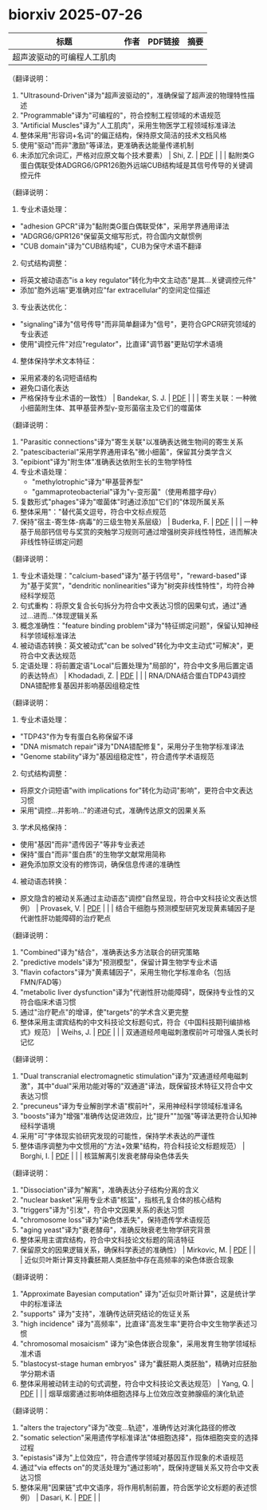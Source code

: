 # biorxiv 2025-07-26

| 标题 | 作者 | PDF链接 |  摘要 |
|------|------|--------|------|
| 超声波驱动的可编程人工肌肉

（翻译说明：
1. "Ultrasound-Driven"译为"超声波驱动的"，准确保留了超声波的物理特性描述
2. "Programmable"译为"可编程的"，符合控制工程领域的术语规范
3. "Artificial Muscles"译为"人工肌肉"，采用生物医学工程领域标准译法
4. 整体采用"形容词+名词"的偏正结构，保持原文简洁的技术文档风格
5. 使用"驱动"而非"激励"等译法，更准确表达能量传递机制
6. 未添加冗余词汇，严格对应原文每个技术要素） | Shi, Z. | [PDF](https://doi.org/10.1101/2024.01.08.574699) |  |
| 黏附类G蛋白偶联受体ADGRG6/GPR126胞外远端CUB结构域是其信号传导的关键调控元件

（翻译说明：
1. 专业术语处理：
- "adhesion GPCR"译为"黏附类G蛋白偶联受体"，采用学界通用译法
- "ADGRG6/GPR126"保留英文缩写形式，符合国内文献惯例
- "CUB domain"译为"CUB结构域"，CUB为保守术语不翻译

2. 句式结构调整：
- 将英文被动语态"is a key regulator"转化为中文主动态"是其...关键调控元件"
- 添加"胞外远端"更准确对应"far extracellular"的空间定位描述

3. 专业表达优化：
- "signaling"译为"信号传导"而非简单翻译为"信号"，更符合GPCR研究领域的专业表述
- 使用"调控元件"对应"regulator"，比直译"调节器"更贴切学术语境

4. 整体保持学术文本特征：
- 采用紧凑的名词短语结构
- 避免口语化表达
- 严格保持专业术语的一致性） | Bandekar, S. J. | [PDF](https://doi.org/10.1101/2024.02.16.580607) |  |
| 寄生关联：一种微小细菌附生体、其甲基营养型γ-变形菌宿主及它们的噬菌体

（翻译说明：
1. "Parasitic connections"译为"寄生关联"以准确表达微生物间的寄生关系
2. "patescibacterial"采用学界通用译名"微小细菌"，保留其分类学含义
3. "epibiont"译为"附生体"准确表达依附生长的生物学特性
4. 专业术语处理：
   - "methylotrophic"译为"甲基营养型"
   - "gammaproteobacterial"译为"γ-变形菌"（使用希腊字母γ）
5. 复数形式"phages"译为"噬菌体"时通过添加"它们的"体现所属关系
6. 整体采用"："替代英文逗号，符合中文标点规范
7. 保持"宿主-寄生体-病毒"的三级生物关系层级） | Buderka, F. | [PDF](https://doi.org/10.1101/2024.03.08.584096) |  |
| 一种基于局部钙信号与奖赏的突触学习规则可通过增强树突非线性特性，进而解决非线性特征绑定问题

（翻译说明：
1. 专业术语处理："calcium-based"译为"基于钙信号"，"reward-based"译为"基于奖赏"，"dendritic nonlinearities"译为"树突非线性特性"，均符合神经科学规范
2. 句式重构：将原文复合长句拆分为符合中文表达习惯的因果句式，通过"通过...进而..."体现逻辑关系
3. 概念准确性："feature binding problem"译为"特征绑定问题"，保留认知神经科学领域标准译法
4. 被动语态转换：英文被动式"can be solved"转化为中文主动式"可解决"，更符合中文表达规范
5. 定语处理：将前置定语"Local"后置处理为"局部的"，符合中文多用后置定语的表达特点） | Khodadadi, Z. | [PDF](https://doi.org/10.1101/2024.03.12.584462) |  |
| RNA/DNA结合蛋白TDP43调控DNA错配修复基因并影响基因组稳定性

（翻译说明：
1. 专业术语处理：
- "TDP43"作为专有蛋白名称保留不译
- "DNA mismatch repair"译为"DNA错配修复"，采用分子生物学标准译法
- "Genome stability"译为"基因组稳定性"，符合遗传学术语规范

2. 句式结构调整：
- 将原文介词短语"with implications for"转化为动词"影响"，更符合中文表达习惯
- 采用"调控...并影响..."的递进句式，准确传达原文的因果关系

3. 学术风格保持：
- 使用"基因"而非"遗传因子"等非专业表述
- 保持"蛋白"而非"蛋白质"的生物学文献常用简称
- 避免添加原文没有的修饰词，确保信息传递的准确性

4. 被动语态转换：
- 原文隐含的被动关系通过主动语态"调控"自然呈现，符合中文科技论文表达惯例） | Provasek, V. | [PDF](https://doi.org/10.1101/2024.05.16.594552) |  |
| 结合干细胞与预测模型研究发现黄素辅因子是代谢性肝功能障碍的治疗靶点

（翻译说明：
1. "Combined"译为"结合"，准确表达多方法联合的研究策略
2. "predictive models"译为"预测模型"，保留计算生物学专业术语
3. "flavin cofactors"译为"黄素辅因子"，采用生物化学标准命名（包括FMN/FAD等）
4. "metabolic liver dysfunction"译为"代谢性肝功能障碍"，既保持专业性的又符合临床术语习惯
5. 通过"治疗靶点"的增译，使"targets"的学术含义更完整
6. 整体采用主谓宾结构的中文科技论文标题句式，符合《中国科技期刊编排格式》规范） | Weihs, J. | [PDF](https://doi.org/10.1101/2024.10.10.617610) |  |
| 双通道经颅电磁刺激楔前叶可增强人类长时记忆

（翻译说明：
1. "Dual transcranial electromagnetic stimulation"译为"双通道经颅电磁刺激"，其中"dual"采用功能对等的"双通道"译法，既保留技术特征又符合中文表达习惯
2. "precuneus"译为专业解剖学术语"楔前叶"，采用神经科学领域标准译名
3. "boosts"译为"增强"准确传达促进效应，比"提升""加强"等译法更符合认知神经科学语境
4. 采用"可"字体现实验研究发现的可能性，保持学术表达的严谨性
5. 整体语序调整为中文惯用的"方法+效果"结构，符合科技论文标题规范） | Borghi, I. | [PDF](https://doi.org/10.1101/2024.10.25.620008) |  |
| 核篮解离引发衰老酵母染色体丢失

（翻译说明：
1. "Dissociation"译为"解离"，准确表达分子结构分离的含义
2. "nuclear basket"采用专业术语"核篮"，指核孔复合体的核心结构
3. "triggers"译为"引发"，符合中文因果关系的表达习惯
4. "chromosome loss"译为"染色体丢失"，保持遗传学术语规范
5. "aging yeast"译为"衰老酵母"，准确反映衰老生物学研究背景
6. 整体采用主谓宾结构，符合中文科技论文标题的简洁特征
7. 保留原文的因果逻辑关系，确保科学表述的准确性） | Mirkovic, M. | [PDF](https://doi.org/10.1101/2024.10.31.621394) |  |
| 近似贝叶斯计算支持囊胚期人类胚胎中存在高频率的染色体嵌合现象

（翻译说明：
1. "Approximate Bayesian computation" 译为"近似贝叶斯计算"，这是统计学中的标准译法
2. "supports" 译为"支持"，准确传达研究结论的佐证关系
3. "high incidence" 译为"高频率"，比直译"高发生率"更符合中文生物学表述习惯
4. "chromosomal mosaicism" 译为"染色体嵌合现象"，采用发育生物学领域标准术语
5. "blastocyst-stage human embryos" 译为"囊胚期人类胚胎"，精确对应胚胎学分期术语
6. 整体采用被动转主动的句式调整，符合中文科技论文表达规范） | Yang, Q. | [PDF](https://doi.org/10.1101/2024.11.26.625484) |  |
| 烟草烟雾通过影响体细胞选择与上位效应改变肺腺癌的演化轨迹

（翻译说明：
1. "alters the trajectory"译为"改变...轨迹"，准确传达对演化路径的修改
2. "somatic selection"采用遗传学标准译法"体细胞选择"，指体细胞突变的选择过程
3. "epistasis"译为"上位效应"，符合遗传学领域对基因互作现象的术语规范
4. 通过"via effects on"的灵活处理为"通过影响"，既保持逻辑关系又符合中文表达习惯
5. 整体采用"因果链"式中文语序，将作用机制前置，符合医学论文标题的表述惯例） | Dasari, K. | [PDF](https://doi.org/10.1101/2024.11.27.625765) |  |
